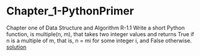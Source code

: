 # Chapter_1-PythonPrimer
Chapter one of Data Structure and Algorithm
R-1.1 Write a short Python function, is multiple(n, m), that takes two integer
values and returns True if n is a multiple of m, that is, n = mi for some
integer i, and False otherwise.
[solution](r-1-1-multiple.py)
